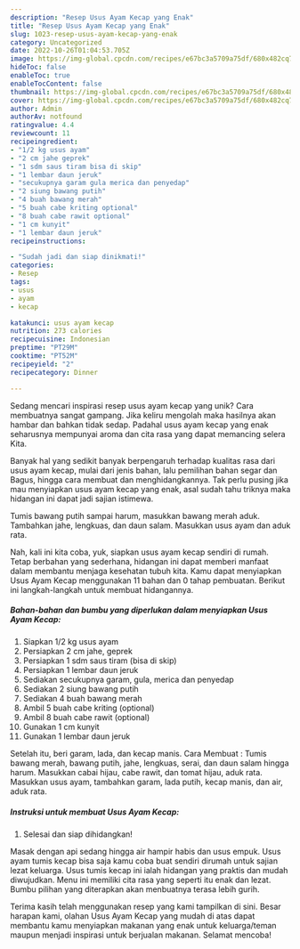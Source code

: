 ```yaml
---
description: "Resep Usus Ayam Kecap yang Enak"
title: "Resep Usus Ayam Kecap yang Enak"
slug: 1023-resep-usus-ayam-kecap-yang-enak
category: Uncategorized
date: 2022-10-26T01:04:53.705Z
image: https://img-global.cpcdn.com/recipes/e67bc3a5709a75df/680x482cq70/usus-ayam-kecap-foto-resep-utama.jpg
hideToc: false
enableToc: true
enableTocContent: false
thumbnail: https://img-global.cpcdn.com/recipes/e67bc3a5709a75df/680x482cq70/usus-ayam-kecap-foto-resep-utama.jpg
cover: https://img-global.cpcdn.com/recipes/e67bc3a5709a75df/680x482cq70/usus-ayam-kecap-foto-resep-utama.jpg
author: Admin
authorAv: notfound
ratingvalue: 4.4
reviewcount: 11
recipeingredient:
- "1/2 kg usus ayam"
- "2 cm jahe geprek"
- "1 sdm saus tiram bisa di skip"
- "1 lembar daun jeruk"
- "secukupnya garam gula merica dan penyedap"
- "2 siung bawang putih"
- "4 buah bawang merah"
- "5 buah cabe kriting optional"
- "8 buah cabe rawit optional"
- "1 cm kunyit"
- "1 lembar daun jeruk"
recipeinstructions:

- "Sudah jadi dan siap dinikmati!"
categories:
- Resep
tags:
- usus
- ayam
- kecap

katakunci: usus ayam kecap 
nutrition: 273 calories
recipecuisine: Indonesian
preptime: "PT29M"
cooktime: "PT52M"
recipeyield: "2"
recipecategory: Dinner

---
```





Sedang mencari inspirasi resep usus ayam kecap yang unik? Cara membuatnya sangat gampang. Jika keliru mengolah maka hasilnya akan hambar dan bahkan tidak sedap. Padahal usus ayam kecap yang enak seharusnya mempunyai aroma dan cita rasa yang dapat memancing selera Kita.





Banyak hal yang sedikit banyak berpengaruh terhadap kualitas rasa dari usus ayam kecap, mulai dari jenis bahan, lalu pemilihan bahan segar dan Bagus, hingga cara membuat dan menghidangkannya. Tak perlu pusing jika mau menyiapkan usus ayam kecap yang enak,      asal sudah tahu triknya maka hidangan ini dapat jadi sajian istimewa.














Tumis bawang putih sampai harum, masukkan bawang merah aduk. Tambahkan jahe, lengkuas, dan daun salam. Masukkan usus ayam dan aduk rata.






Nah, kali ini kita coba, yuk, siapkan usus ayam kecap sendiri di rumah. Tetap berbahan yang sederhana, hidangan ini dapat memberi manfaat dalam membantu menjaga kesehatan tubuh kita. Kamu dapat menyiapkan Usus Ayam Kecap menggunakan 11 bahan dan 0 tahap pembuatan. Berikut ini langkah-langkah untuk membuat hidangannya.

<!--inarticleads1-->

##### Bahan-bahan dan bumbu yang diperlukan dalam menyiapkan Usus Ayam Kecap:

1. Siapkan 1/2 kg usus ayam
1. Persiapkan 2 cm jahe, geprek
1. Persiapkan 1 sdm saus tiram (bisa di skip)
1. Persiapkan 1 lembar daun jeruk
1. Sediakan secukupnya garam, gula, merica dan penyedap
1. Sediakan 2 siung bawang putih
1. Sediakan 4 buah bawang merah
1. Ambil 5 buah cabe kriting (optional)
1. Ambil 8 buah cabe rawit (optional)
1. Gunakan 1 cm kunyit
1. Gunakan 1 lembar daun jeruk


Setelah itu, beri garam, lada, dan kecap manis. Cara Membuat : Tumis bawang merah, bawang putih, jahe, lengkuas, serai, dan daun salam hingga harum. Masukkan cabai hijau, cabe rawit, dan tomat hijau, aduk rata. Masukkan usus ayam, tambahkan garam, lada putih, kecap manis, dan air, aduk rata. 

<!--inarticleads2-->

##### Instruksi untuk membuat Usus Ayam Kecap:


1. Selesai dan siap dihidangkan!

Masak dengan api sedang hingga air hampir habis dan usus empuk. Usus ayam tumis kecap bisa saja kamu coba buat sendiri dirumah untuk sajian lezat keluarga. Usus tumis kecap ini ialah hidangan yang praktis dan mudah diwujudkan. Menu ini memiliki cita rasa yang seperti itu enak dan lezat. Bumbu pilihan yang diterapkan akan menbuatnya terasa lebih gurih. 

Terima kasih telah menggunakan resep yang kami tampilkan di sini. Besar harapan kami, olahan Usus Ayam Kecap yang mudah di atas dapat membantu kamu menyiapkan makanan yang enak untuk keluarga/teman maupun menjadi inspirasi untuk berjualan makanan. Selamat mencoba!
